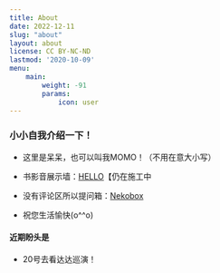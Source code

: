```yaml
---
title: About
date: 2022-12-11
slug: "about"
layout: about
license: CC BY-NC-ND
lastmod: '2020-10-09'
menu:
    main: 
        weight: -91
        params:
            icon: user
---
```

<style>
.article-header {
    display: none;
  }
.article-footer {
	display: none;
  }

</style>

### 小小自我介绍一下！

- 这里是呆呆，也可以叫我MOMO！（不用在意大小写）

- 书影音展示墙：[HELLO](https://clear0804-docsify.vercel.app/#/)【仍在施工中

- 没有评论区所以提问箱：[Nekobox](https://box.n3ko.co/_/clear0804)

- 祝您生活愉快(o^^o)


#### 近期盼头是

- 20号去看达达巡演！


